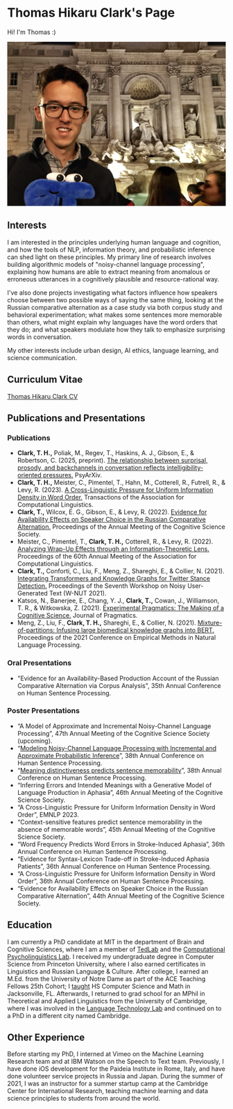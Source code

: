 # Thomas Hikaru Clark's Page

Hi! I'm Thomas :) 

![](pirome.jpeg)

## Interests
I am interested in the principles underlying human language and cognition, and how the tools of NLP, information theory, and probabilistic inference can shed light on these principles. My primary line of research involves building algorithmic models of "noisy-channel language processing", explaining how humans are able to extract meaning from anomalous or erroneous utterances in a cognitively plausible and resource-rational way. 

I've also done projects investigating what factors influence how speakers choose between two possible ways of saying the same thing, looking at the Russian comparative alternation as a case study via both corpus study and behavioral experimentation; what makes some sentences more memorable than others, what might explain why languages have the word orders that they do; and what speakers modulate how they talk to emphasize surprising words in conversation.  

My other interests include urban design, AI ethics, language learning, and science communication. 

## Curriculum Vitae

[Thomas Hikaru Clark CV](pubs/Thomas%20Hikaru%20Clark%20%E2%80%94%20Curriculum%20Vitae-April-2025.pdf)

## Publications and Presentations

### Publications

- **Clark, T. H.,** Poliak, M., Regev, T., Haskins, A. J., Gibson, E., & Robertson, C. (2025, preprint). [The relationship between surprisal, prosody, and backchannels in conversation reflects intelligibility-oriented pressures.](https://doi.org/10.31234/osf.io/uydmx_v1) PsyArXiv. 
- **Clark, T. H.,** Meister, C., Pimentel, T., Hahn, M., Cotterell, R., Futrell, R., & Levy, R. (2023). [A Cross-Linguistic Pressure for Uniform Information Density in Word Order.](https://doi.org/10.1162/tacl_a_00589) Transactions of the Association for Computational Linguistics.
- **Clark, T.,** Wilcox, E. G., Gibson, E., & Levy, R. (2022). [Evidence for Availability Effects on Speaker Choice in the Russian Comparative Alternation.](https://escholarship.org/uc/item/1q19f8vt) Proceedings of the Annual Meeting of the Cognitive Science Society.
- Meister, C., Pimentel, T., **Clark, T. H.,** Cotterell, R., & Levy, R. (2022). [Analyzing Wrap-Up Effects through an Information-Theoretic Lens.](https://aclanthology.org/2022.acl-short.3.pdf) Proceedings of the 60th Annual Meeting of the Association for Computational Linguistics. 
- **Clark, T.,** Conforti, C., Liu, F., Meng, Z., Shareghi, E., & Collier, N. (2021). [Integrating Transformers and Knowledge Graphs for Twitter Stance Detection.](https://aclanthology.org/2021.wnut-1.34/) Proceedings of the Seventh Workshop on Noisy User-Generated Text (W-NUT 2021).
- Katsos, N., Banerjee, E., Chang, Y. J., **Clark, T.,** Cowan, J., Williamson, T. R., & Witkowska, Z. (2021). [Experimental Pragmatics: The Making of a Cognitive Science.](https://doi.org/10.1016/j.pragma.2021.09.006.) Journal of Pragmatics. 
- Meng, Z., Liu, F., **Clark, T. H.,** Shareghi, E., & Collier, N. (2021). [Mixture-of-partitions: Infusing large biomedical knowledge graphs into BERT.](https://aclanthology.org/2021.emnlp-main.383.pdf) Proceedings of the 2021 Conference on Empirical Methods in Natural Language Processing. 

### Oral Presentations

- "Evidence for an Availability-Based Production Account of the Russian Comparative Alternation via Corpus Analysis", 35th Annual Conference on Human Sentence Processing. 

### Poster Presentations

- “A Model of Approximate and Incremental Noisy-Channel Language Processing”, 47th Annual Meeting of the Cognitive Science Society (upcoming).
- “[Modeling Noisy-Channel Language Processing with Incremental and Approximate Probabilistic Inference](pubs/HSP2025Poster_NoisyChannelModel.pdf)”, 38th Annual Conference on Human Sentence Processing. 
- “[Meaning distinctiveness predicts sentence memorability](pubs/HSP2025Poster_SentenceMemorability.pdf)”, 38th Annual Conference on Human Sentence Processing.
- “Inferring Errors and Intended Meanings with a Generative Model of Language Production in Aphasia”, 46th Annual Meeting of the Cognitive Science Society.
- “A Cross-Linguistic Pressure for Uniform Information Density in Word Order”, EMNLP 2023. 
- “Context-sensitive features predict sentence memorability in the absence of memorable words”, 45th Annual Meeting of the Cognitive Science Society. 
- “Word Frequency Predicts Word Errors in Stroke-Induced Aphasia”, 36th Annual Conference on Human Sentence Processing.
- “Evidence for Syntax-Lexicon Trade-off in Stroke-Induced Aphasia Patients”, 36th Annual Conference on Human Sentence Processing.
- “A Cross-Linguistic Pressure for Uniform Information Density in Word Order”, 36th Annual Conference on Human Sentence Processing.
- “Evidence for Availability Effects on Speaker Choice in the Russian Comparative Alternation”, 44th Annual Meeting of the Cognitive Science Society.

## Education
I am currently a PhD candidate at MIT in the department of Brain and Cognitive Sciences, where I am a member of [TedLab](http://tedlab.mit.edu/) and the [Computational Psycholinguistics Lab](http://cpl.mit.edu/). I received my undergraduate degree in Computer Science from Princeton University, where I also earned certificates in Linguistics and Russian Language & Culture. After college, I earned an M.Ed. from the University of Notre Dame as part of the ACE Teaching Fellows 25th Cohort; I [taught](https://ace.nd.edu/news/getting-things-done-escape-room-style) HS Computer Science and Math in Jacksonville, FL. Afterwards, I returned to grad school for an MPhil in Theoretical and Applied Linguistics from the University of Cambridge, where I was involved in the [Language Technology Lab](http://ltl.mml.cam.ac.uk/) and continued on to a PhD in a different city named Cambridge. 

## Other Experience
Before starting my PhD, I interned at Vimeo on the Machine Learning Research team and at IBM Watson on the Speech to Text team. Previously, I have done iOS development for the Paideia Institute in Rome, Italy, and have done volunteer service projects in Russia and Japan. During the summer of 2021, I was an instructor for a summer startup camp at the Cambridge Center for International Research, teaching machine learning and data science principles to students from around the world. 




